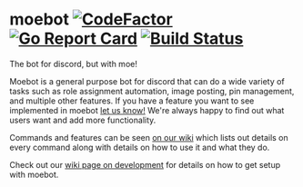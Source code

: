 # moebot [![CodeFactor](https://www.codefactor.io/repository/github/camd67/moebot/badge)](https://www.codefactor.io/repository/github/camd67/moebot) [![Go Report Card](https://goreportcard.com/badge/github.com/camd67/moebot)](https://goreportcard.com/report/github.com/camd67/moebot) [![Build Status](https://travis-ci.com/camd67/moebot.svg?branch=dev)](https://travis-ci.com/camd67/moebot)
The bot for discord, but with moe!

Moebot is a general purpose bot for discord that can do a wide variety of tasks such as role assignment automation, image posting, pin management, and multiple other features.
If you have a feature you want to see implemented in moebot [let us know!](https://github.com/camd67/moebot/issues/new?template=feature_request.md)
We're always happy to find out what users want and add more functionality.

Commands and features can be seen [on our wiki](https://github.com/camd67/moebot/wiki) which lists out details on every command along with details on how to use it and what they do.

Check out our [wiki page on development](https://github.com/camd67/moebot/wiki/developer) for details on how to get setup with moebot.
